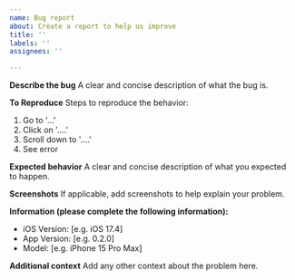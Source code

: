 ```yaml
---
name: Bug report
about: Create a report to help us improve
title: ''
labels: ''
assignees: ''

---
```


**Describe the bug**
A clear and concise description of what the bug is.

**To Reproduce**
Steps to reproduce the behavior:
1. Go to '...'
2. Click on '....'
3. Scroll down to '....'
4. See error

**Expected behavior**
A clear and concise description of what you expected to happen.

**Screenshots**
If applicable, add screenshots to help explain your problem.

**Information (please complete the following information):**
- iOS Version: [e.g. iOS 17.4]
- App Version: [e.g. 0.2.0]
- Model: [e.g. iPhone 15 Pro Max]

**Additional context**
Add any other context about the problem here.
